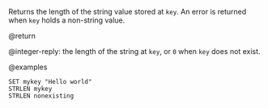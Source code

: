 Returns the length of the string value stored at `key`.
An error is returned when `key` holds a non-string value.

@return

@integer-reply: the length of the string at `key`, or `0` when `key` does not
exist.

@examples

```cli
SET mykey "Hello world"
STRLEN mykey
STRLEN nonexisting
```
